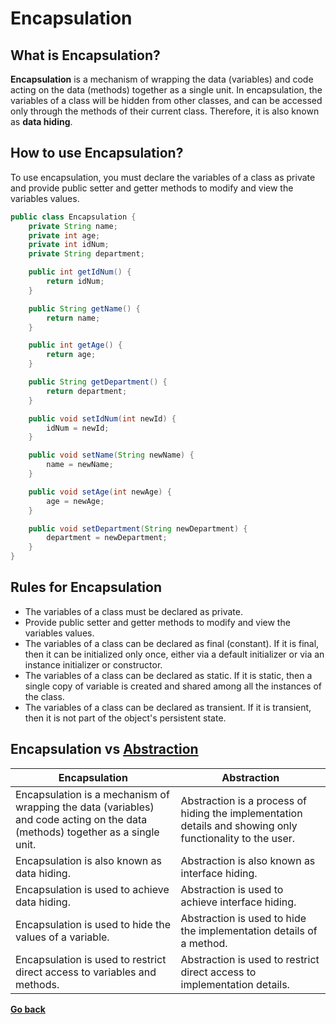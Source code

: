 <style>
red { color: Red }
orange { color: Orange }
green { color: Green }
blue { color: Blue }
yellow { color: Yellow }
magenta { color: Magenta }
cyan { color: Cyan }
gray { color: Gray }
</style>

# Encapsulation

## What is Encapsulation?

**Encapsulation** is a mechanism of wrapping the data (variables) and code acting on the data (methods) together as a single unit. In encapsulation, the variables of a class will be hidden from other classes, and can be accessed only through the methods of their current class. Therefore, it is also known as **data hiding**.

## How to use Encapsulation?

To use encapsulation, you must declare the variables of a class as private and provide public setter and getter methods to modify and view the variables values.

```java
public class Encapsulation {
    private String name;
    private int age;
    private int idNum;
    private String department;

    public int getIdNum() {
        return idNum;
    }

    public String getName() {
        return name;
    }

    public int getAge() {
        return age;
    }

    public String getDepartment() {
        return department;
    }

    public void setIdNum(int newId) {
        idNum = newId;
    }

    public void setName(String newName) {
        name = newName;
    }

    public void setAge(int newAge) {
        age = newAge;
    }

    public void setDepartment(String newDepartment) {
        department = newDepartment;
    }
}
```

## Rules for Encapsulation

* The variables of a class must be declared as private.
* Provide public setter and getter methods to modify and view the variables values.
* The variables of a class can be declared as final (constant). If it is final, then it can be initialized only once, either via a default initializer or via an instance initializer or constructor.
* The variables of a class can be declared as static. If it is static, then a single copy of variable is created and shared among all the instances of the class.
* The variables of a class can be declared as transient. If it is transient, then it is not part of the object's persistent state.

## Encapsulation vs [Abstraction](Abstraction.md#abstraction)

| Encapsulation | Abstraction |
| --- | --- |
| Encapsulation is a mechanism of wrapping the data (variables) and code acting on the data (methods) together as a single unit. | Abstraction is a process of hiding the implementation details and showing only functionality to the user. |
| Encapsulation is also known as data hiding. | Abstraction is also known as interface hiding. |
| Encapsulation is used to achieve data hiding. | Abstraction is used to achieve interface hiding. |
| Encapsulation is used to hide the values of a variable. | Abstraction is used to hide the implementation details of a method. |
| Encapsulation is used to restrict direct access to variables and methods. | Abstraction is used to restrict direct access to implementation details. |

[**Go back**](Overview.md#oop)